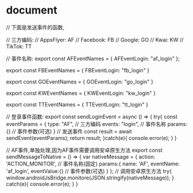 # document

// 下面是发送事件的函数,

// 三方编码:
// AppsFlyer: AF
// Facebook: FB
// Google: GO
// Kwai: KW
// TikTok: TT


// 事件名称:
export const AFEventNames = {
  AFEventLogin: "af_login"
};

export const FBEventNames = {
  FBEventLogin: "fb_login"
}

export const GOEventNames = {
  GOEventLogin: "go_login"
}

export const KWEventNames = {
  KWEventLogin: "kw_login"
}

export const TTEventNames = {
  TTEventLogin: "tt_login"
}


// 登录事件函数:
export const sendLoginEvent = async () => {
  try{
    const eventParams = {
      type: "AF", // 三方编码
      events: "login", // 事件名称
      params: {} // 事件参数(可选)
    }
    // 发送事件
    const result = await sendEvent(eventParams);
    return result;
  }catch(e){
    console.error(e);
  }
}

// AF事件,单独处理,因为AF事件需要调用安卓原生方法
export const sendMessageToNative = () => {
  var nativeMessage = {
    action: 'ACTION_MONITOR', // 事件名称(固定)
    params:{
      name: 'AF',
      eventName: 'af_login',
      eventValue:{} // 事件参数(可选)
    }
  };
  // 调用安卓原生方法
  try{
    window.androidJsBridge.monitore(JSON.stringify(nativeMessage));
  } catch(e){
    console.error(e);
  }
}

